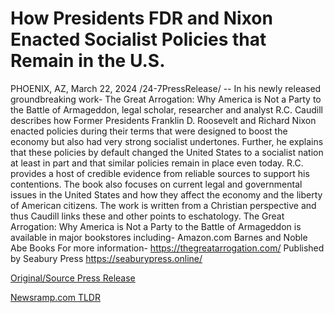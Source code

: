 # How Presidents FDR and Nixon Enacted Socialist Policies that Remain in the U.S.

PHOENIX, AZ, March 22, 2024 /24-7PressRelease/ -- In his newly released groundbreaking work- The Great Arrogation: Why America is Not a Party to the Battle of Armageddon, legal scholar, researcher and analyst R.C. Caudill describes how Former Presidents Franklin D. Roosevelt and Richard Nixon enacted policies during their terms that were designed to boost the economy but also had very strong socialist undertones. Further, he explains that these policies by default changed the United States to a socialist nation at least in part and that similar policies remain in place even today.  R.C. provides a host of credible evidence from reliable sources to support his contentions. The book also focuses on current legal and governmental issues in the United States and how they affect the economy and the liberty of American citizens. The work is written from a Christian perspective and thus Caudill links these and other points to eschatology.  The Great Arrogation: Why America is Not a Party to the Battle of Armageddon is available in major bookstores including-  Amazon.com Barnes and Noble Abe Books  For more information- https://thegreatarrogation.com/  Published by Seabury Press https://seaburypress.online/ 

[Original/Source Press Release](https://www.24-7pressrelease.com/press-release/509476/how-presidents-fdr-and-nixon-enacted-socialist-policies-that-remain-in-the-us) 

[Newsramp.com TLDR](https://newsramp.com/None) 